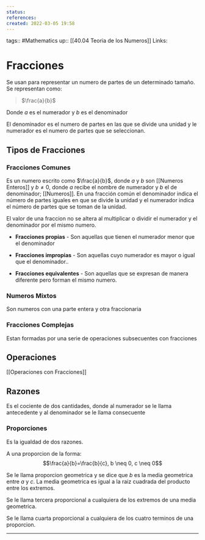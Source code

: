```yaml
---
status:
references:
created: 2022-03-05 19:58
---
```

tags:: #Mathematics 
up:: [[40.04 Teoria de los Numeros]]
Links: 
# Fracciones

Se usan para representar un numero de partes de un determinado tamaño. Se representan como:

>$\frac{a}{b}$

Donde $a$  es el numerador  y $b$ es el denominador

El denominador es el numero de partes en las que se divide una unidad y le numerador es el numero de partes que se seleccionan.

## Tipos de Fracciones
### Fracciones Comunes
Es un numero escrito como $\frac{a}{b}$, donde $a$ y $b$ son [[Numeros Enteros]] y $b\neq0$, donde $a$ recibe el nombre de numerador y $b$ el de denominador; [[Numeros]]. En una fracción común el denominador indica el número de partes iguales en que se divide la unidad y el numerador indica el número de partes que se toman de la unidad.

El valor de una fraccion no se altera al multiplicar o dividir el numerador y el denominador por el mismo numero.

- **Fracciones propias** - Son aquellas que tienen el numerador menor que el denominador
-  **Fracciones impropias** - Son aquellas cuyo numerador es mayor o igual que el denominador..

-  **Fracciones equivalentes** - Son aquellas que se expresan de manera diferente pero forman el mismo numero.

### Numeros Mixtos
Son numeros con una parte entera y otra fraccionaria

### Fracciones Complejas
Estan formadas por una serie de operaciones subsecuentes con fracciones

## Operaciones
[[Operaciones con Fracciones]]

## Razones
Es el cociente de dos cantidades, donde al numerador se le llama antecedente y al denominador se le llama consecuente

### Proporciones
Es la igualdad de dos razones.

A una proporcion de la forma:
$$\frac{a}{b}=\frac{b}{c}, b \neq 0, c \neq 0$$

Se le llama proporcion geometrica y se dice que $b$ es la media geometrica entre $a$ y $c$. La media geometrica es igual a la raiz cuadrada del producto entre los extremos.

Se le llama tercera proporcional a cualquiera de los extremos de una media geometrica.

Se le llama cuarta proporcional a cualquiera de los cuatro terminos de una proporcion.

---
